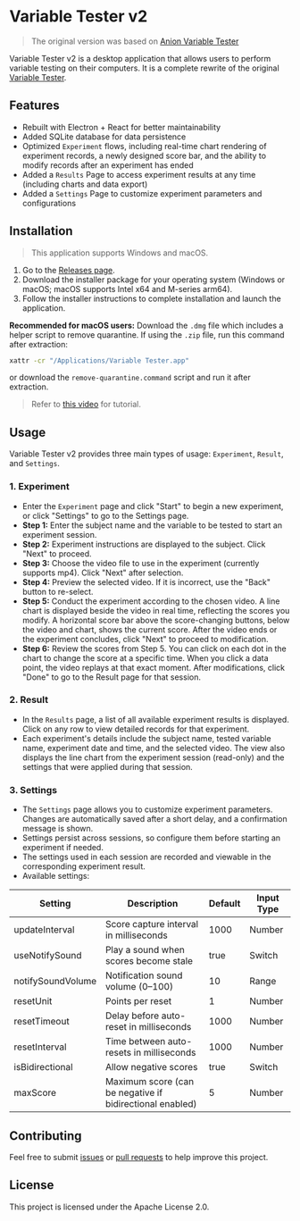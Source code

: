 # Variable Tester v2

> The original version was based on [Anion Variable Tester](https://petermacintyre.weebly.com/idiodynamic-software.html)

Variable Tester v2 is a desktop application that allows users to perform variable testing on their computers. It is a complete rewrite of the original [Variable Tester](https://github.com/80113hunterhsu/VariableTester).

## Features
- Rebuilt with Electron + React for better maintainability
- Added SQLite database for data persistence
- Optimized `Experiment` flows, including real-time chart rendering of experiment records, a newly designed score bar, and the ability to modify records after an experiment has ended
- Added a `Results` Page to access experiment results at any time (including charts and data export)
- Added a `Settings` Page to customize experiment parameters and configurations

## Installation

> This application supports Windows and macOS.

1. Go to the [Releases page](https://github.com/80113hunterhsu/variable-tester-v2/releases).
2. Download the installer package for your operating system (Windows or macOS; macOS supports Intel x64 and M-series arm64).
3. Follow the installer instructions to complete installation and launch the application.

**Recommended for macOS users:** Download the `.dmg` file which includes a helper script to remove quarantine.
If using the `.zip` file, run this command after extraction:
```bash
xattr -cr "/Applications/Variable Tester.app"
```
or download the `remove-quarantine.command` script and run it after extraction.
> Refer to [this video](https://youtu.be/GL6HshdB9BA) for tutorial.

## Usage

Variable Tester v2 provides three main types of usage: `Experiment`, `Result`, and `Settings`.

### 1. Experiment
- Enter the `Experiment` page and click "Start" to begin a new experiment, or click "Settings" to go to the Settings page.
- **Step 1:** Enter the subject name and the variable to be tested to start an experiment session.
- **Step 2:** Experiment instructions are displayed to the subject. Click "Next" to proceed.
- **Step 3:** Choose the video file to use in the experiment (currently supports mp4). Click "Next" after selection.
- **Step 4:** Preview the selected video. If it is incorrect, use the "Back" button to re-select.
- **Step 5:** Conduct the experiment according to the chosen video. A line chart is displayed beside the video in real time, reflecting the scores you modify. A horizontal score bar above the score-changing buttons, below the video and chart, shows the current score. After the video ends or the experiment concludes, click "Next" to proceed to modification.
- **Step 6:** Review the scores from Step 5. You can click on each dot in the chart to change the score at a specific time. When you click a data point, the video replays at that exact moment. After modifications, click "Done" to go to the Result page for that session.

### 2. Result
- In the `Results` page, a list of all available experiment results is displayed. Click on any row to view detailed records for that experiment.
- Each experiment's details include the subject name, tested variable name, experiment date and time, and the selected video. The view also displays the line chart from the experiment session (read-only) and the settings that were applied during that session.

### 3. Settings
- The `Settings` page allows you to customize experiment parameters. Changes are automatically saved after a short delay, and a confirmation message is shown.
- Settings persist across sessions, so configure them before starting an experiment if needed.
- The settings used in each session are recorded and viewable in the corresponding experiment result.
- Available settings:

| Setting | Description | Default | Input Type |
|---------|-------------|---------|------------|
| updateInterval | Score capture interval in milliseconds | 1000 | Number |
| useNotifySound | Play a sound when scores become stale | true | Switch |
| notifySoundVolume | Notification sound volume (0–100) | 10 | Range |
| resetUnit | Points per reset | 1 | Number |
| resetTimeout | Delay before auto-reset in milliseconds | 1000 | Number |
| resetInterval | Time between auto-resets in milliseconds | 1000 | Number |
| isBidirectional | Allow negative scores | true | Switch |
| maxScore | Maximum score (can be negative if bidirectional enabled) | 5 | Number |

## Contributing

Feel free to submit [issues](https://github.com/80113hunterhsu/variable-tester-v2/issues) or [pull requests](https://github.com/80113hunterhsu/variable-tester-v2/pulls) to help improve this project.

## License

This project is licensed under the Apache License 2.0.

